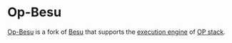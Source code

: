 # Op-Besu

[Op-Besu](https://github.com/optimism-java/op-besu) is a fork of [Besu](https://github.com/hyperledger/besu) that supports the [execution engine](https://github.com/ethereum-optimism/specs/blob/main/specs/fjord/exec-engine.md) of [OP stack](https://stack.optimism.io/).

